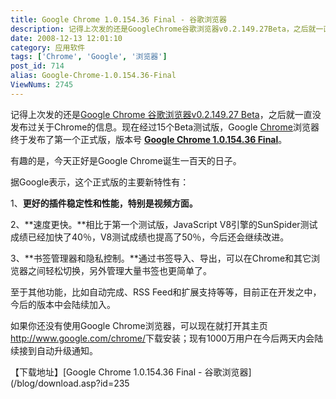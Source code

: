 ```yaml
---
title: Google Chrome 1.0.154.36 Final - 谷歌浏览器
description: 记得上次发的还是GoogleChrome谷歌浏览器v0.2.149.27Beta，之后就一直没发布过关于Chrome的信息。现在经过15个Beta测试版，GoogleChrome浏览器终于发布了第一个正式版，版本号GoogleChrome1.0.154.36Final。有趣的是，今天正好是GoogleChrome诞生一百天的日子。
date: 2008-12-13 12:01:10
category: 应用软件
tags: ['Chrome', 'Google', '浏览器']
post_id: 714
alias: Google-Chrome-1.0.154.36-Final
ViewNums: 2745
---
```


记得上次发的还是[Google Chrome 谷歌浏览器v0.2.149.27 Beta](/blog/google-chrome-v0214927-beta)，之后就一直没发布过关于Chrome的信息。现在经过15个Beta测试版，Google [Chrome](/tags/Chrome)浏览器终于发布了第一个正式版，版本号 **[Google Chrome 1.0.154.36 Final](/blog/google-chrome-1015436-final)**。

有趣的是，今天正好是Google Chrome诞生一百天的日子。

据Google表示，这个正式版的主要新特性有：

1、**更好的插件稳定性和性能，特别是视频方面。**

2、**速度更快。**相比于第一个测试版，JavaScript V8引擎的SunSpider测试成绩已经加快了40％，V8测试成绩也提高了50％，今后还会继续改进。

3、**书签管理器和隐私控制。**通过书签导入、导出，可以在Chrome和其它浏览器之间轻松切换，另外管理大量书签也更简单了。

至于其他功能，比如自动完成、RSS Feed和扩展支持等等，目前正在开发之中，今后的版本中会陆续加入。

如果你还没有使用Google Chrome浏览器，可以现在就打开其主页<http://www.google.com/chrome/>下载安装；现有1000万用户在今后两天内会陆续接到自动升级通知。

【下载地址】[Google Chrome 1.0.154.36 Final - 谷歌浏览器](/blog/download.asp?id=235

